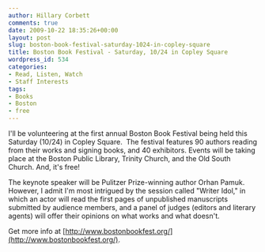 ```yaml
---
author: Hillary Corbett
comments: true
date: 2009-10-22 18:35:26+00:00
layout: post
slug: boston-book-festival-saturday-1024-in-copley-square
title: Boston Book Festival - Saturday, 10/24 in Copley Square
wordpress_id: 534
categories:
- Read, Listen, Watch
- Staff Interests
tags:
- Books
- Boston
- free
---
```


I'll be volunteering at the first annual Boston Book Festival being held this Saturday (10/24) in Copley Square.  The festival features 90 authors reading from their works and signing books, and 40 exhibitors. Events will be taking place at the Boston Public Library, Trinity Church, and the Old South Church. And, it's free!

The keynote speaker will be Pulitzer Prize-winning author Orhan Pamuk. However, I admit I'm most intrigued by the session called "Writer Idol," in which an actor will read the first pages of unpublished manuscripts submitted by audience members, and a panel of judges (editors and literary agents) will offer their opinions on what works and what doesn't.

Get more info at [http://www.bostonbookfest.org/](http://www.bostonbookfest.org/).
